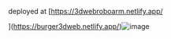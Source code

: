 deployed at 
[https://3dwebroboarm.netlify.app/

](https://burger3dweb.netlify.app/)![image](https://github.com/user-attachments/assets/0fe385b9-794d-4629-8b86-17aa77ec4003)
